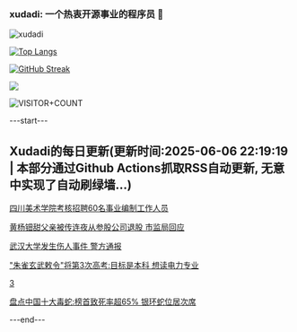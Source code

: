### xudadi: 一个热衷开源事业的程序员 👋

![xudadi](https://github-readme-stats-git-masterorgs-github-readme-stats-team.vercel.app/api?username=xudadi)

[![Top Langs](https://github-readme-stats.vercel.app/api/top-langs/?username=xudadi)](https://github.com/anuraghazra/github-readme-stats)

[![GitHub Streak](https://streak-stats.demolab.com?user=xudadi&locale=zh_Hans)](https://git.io/streak-stats)

![](https://raw.githubusercontent.com/xudadi/xudadi/main/assets/github-contribution-grid-snake.svg)

![VISITOR+COUNT](https://komarev.com/ghpvc/?username=xudadi&label=VISITOR+COUNT)


---start---

## Xudadi的每日更新(更新时间:2025-06-06 22:19:19 | 本部分通过Github Actions抓取RSS自动更新, 无意中实现了自动刷绿墙...)

[四川美术学院考核招聘60名事业编制工作人员](https://www.gongkaoleida.com/article/2438257)

[黄杨钿甜父亲被传连夜从参股公司退股 市监局回应](https://m.163.com/news/article/K1D42JFC053469KC.html)

[武汉大学发生伤人事件 警方通报](https://m.163.com/news/article/K1D3A7VQ0534A4SC.html)

["朱雀玄武敕令"将第3次高考:目标是本科 想读电力专业](https://m.163.com/news/article/K1D1505F051492T3.html)

[3](https://m.163.com/touch/news/sub/domestic)

[盘点中国十大毒蛇:榜首致死率超65% 银环蛇位居次席](https://m.163.com/news/article/K1CIC18N0550A0OW.html)

---end---
